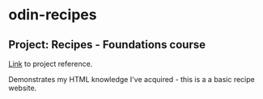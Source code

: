 # odin-recipes

## Project: Recipes - Foundations course

[Link](https://www.theodinproject.com/lessons/foundations-recipes) to project reference.

Demonstrates my HTML knowledge I've acquired - this is a a basic recipe website.

